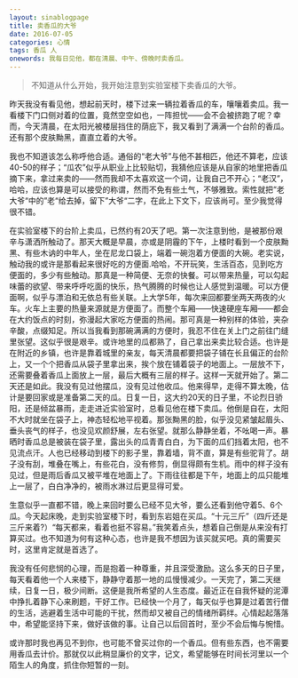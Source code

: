 ```yaml
---
layout: sinablogpage
title: 卖香瓜的大爷
date: 2016-07-05
categories: 心情 
tags: 香瓜 人
onewords: 我每日见他，都在清晨、中午、傍晚时卖香瓜。
---
```

> 不知道从什么开始，我开始注意到实验室楼下卖香瓜的大爷。

昨天我没有看见他，想起前天时，楼下过来一辆拉着香瓜的车，嚷嚷着卖瓜。我一看楼下门口侧对着的位置，竟然空空如也，一阵担忧——会不会被挤跑了呢？幸而，今天清晨，在太阳光被楼层挡住的荫庇下，我又看到了满满一个台阶的香瓜。还有那个皮肤黝黑，直直立着的大爷。

我也不知道该怎么称呼他合适。通俗的“老大爷”与他不甚相匹，他还不算老，应该40-50的样子；“瓜农”似乎从职业上比较贴切，我猜他应该是从自家的地里把香瓜摘下来，拿过来卖的——然而我却不太喜欢这一个词，让我自己不开心；“老汉”，哈哈，应该也算是可以接受的称谓，然而不免有些土气，不够雅致。索性就把”老大爷“中的”老“给去掉，留下”大爷“二字，在此上下文下，应该尚可。至少我觉得很不错。

在实验室楼下的台阶上卖瓜，已然约有20天了吧。第一次注意到他，是被那份艰辛与潇洒所触动了。那天大概是早晨，亦或是阴霾的下午，上楼时看到一个皮肤黝黑、有些木讷的中年人，坐在尼龙口袋上，端着一碗泡着方便面的大碗。老实说，触动我的或许是那看起来很好吃的方便面.哈哈，不开玩笑，生活百态，见到吃方便面的，多少有些触动。那真是一种简便、无奈的快餐。可以带来热量，可以勾起味蕾的欲望、带来呼呼吃面的快乐，热气腾腾的时候也让人感觉到温暖。可以方便面啊，似乎与漂泊和无依总有些关联。上大学5年，每次来回都要坐两天两夜的火车。火车上主要的热量来源就是方便面了。而整个车厢——快速硬座车厢——都会在大约饭点的时刻，弥漫起大家吃方便面的热闹。那可真是一种别样的体验，夹杂辛酸，点缀知足。所以当我看到那碗满满的方便时，我忍不住在关上门之前往门缝里张望。这似乎很是艰辛。或许地里的瓜都熟了，自己拿出来卖比较合适。也许是在附近的乡镇，也许是靠着城里的亲友，每天清晨都要把袋子铺在长且偏正的台阶上，又一个个把香瓜从袋子里拿出来，挨个放在铺着袋子的地面上。一层放不下，还需要叠着香瓜上面放上一层，最后大概有三层的样子。这样一天就开始了。第二天还是如此。我没有见过他摆瓜，没有见过他收瓜。他来得早，走得不算太晚，估计是要回家或是准备第二天的瓜。日复一日，这大约20天的日子里，不论烈日骄阳，还是倾盆暴雨，走走进近实验室时，总看见他在楼下卖瓜。他倒是自在，太阳不大时就坐在袋子上，神态轻松地平视着。那张黝黑的脸，似乎没见紧皱起眉头、垂头丧气的样子，也没见欢颜舒展，左右张望。就那么静静坐着，不吆喝一声。暴晒时香瓜总是被装在袋子里，露出头的瓜青青白白，为下面的瓜们挡着太阳，也不见流点汗。人也已经移动到楼下的影子里，靠着墙，背不直，算是有些驼背了。胡子没有刮，堆叠在嘴上，有些花白，没有修剪，倒显得颇有生机。雨中的样子没有见过，但是雨后香瓜又被平堆在地面上了。下雨往往都是下午，地面上的瓜只能堆上一层了，白白净净的，被雨水淋过后更显得可爱。

生意似乎一直都不错，晚上来回时要么已经不见大爷，要么还看到他守着5、6个瓜。今天起床晚，走到实验室楼下时，看到东岩姐在买瓜。“十元三斤”（四斤还是三斤来着?）“每天都来，看着也挺不容易。”我笑着点头，想着自己倒是从来没有打算买过。也不知道为何有这种心态，也许是我不想因为该买就买吧。真的需要买时，这里肯定就是首选了。

我没有任何悲悯的心理，而是抱着一种尊重，并且深受激励。这么多天的日子里，每天看着他一个人来楼下，静静守着那一地的瓜慢慢减少。一天完了，第二天继续，日复一日，极少间断。这便是我所希望的人生态度。最近正在自我怀疑的泥潭中挣扎着静下心来刷题，干好工作。已经快一个月了，每天似乎也算是过着苦行僧的生活，逃避着生活中可能的干扰，然而却又被自己的情绪所羁绊。心情起起落落中，希望能坚持下来，做好该做的事。让自己以后回首时，至少不会后悔与惋惜。

或许那时我也再见不到你，也可能不曾买过你的一个香瓜。但有些东西，也不需要用香瓜去计价。那就仅以此稍显廉价的文字，记文，希望能够在时间长河里以一个陌生人的角度，抓住你短暂的一刻。